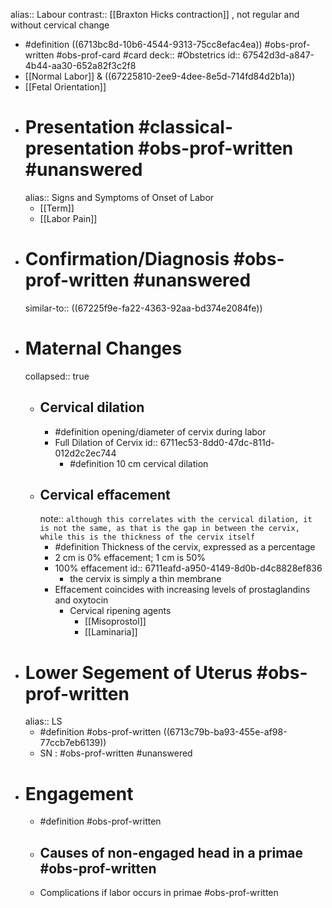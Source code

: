 alias:: Labour
contrast:: [[Braxton Hicks contraction]] , not regular and without cervical change

- #definition ((6713bc8d-10b6-4544-9313-75cc8efac4ea)) #obs-prof-written #obs-prof-card #card
  deck:: #Obstetrics
  id:: 67542d3d-a847-4b44-aa30-652a82f3c2f8
- [[Normal Labor]] & ((67225810-2ee9-4dee-8e5d-714fd84d2b1a))
- [[Fetal Orientation]]
- # Presentation #classical-presentation #obs-prof-written #unanswered
  alias:: Signs and Symptoms of Onset of Labor
	- [[Term]]
	- [[Labor Pain]]
- # Confirmation/Diagnosis #obs-prof-written #unanswered
  similar-to:: ((67225f9e-fa22-4363-92aa-bd374e2084fe))
- # Maternal Changes
  collapsed:: true
	- ## Cervical dilation
		- #definition opening/diameter of cervix during labor
		- Full Dilation of Cervix
		  id:: 6711ec53-8dd0-47dc-811d-012d2c2ec744
			- #definition 10 cm cervical dilation
	- ## Cervical effacement
	  note:: `although this correlates with the cervical dilation, it is not the same, as that is the gap in between the cervix, while this is the thickness of the cervix itself`
		- #definition Thickness of the cervix, expressed as a percentage
		- 2 cm is 0% effacement; 1 cm is 50%
		- 100% effacement
		  id:: 6711eafd-a950-4149-8d0b-d4c8828ef836
			- the cervix is simply a thin membrane
		- Effacement coincides with increasing levels of prostaglandins and oxytocin
			- Cervical ripening agents
				- [[Misoprostol]]
				- [[Laminaria]]
- # Lower Segement of Uterus #obs-prof-written
  alias:: LS
	- #definition #obs-prof-written ((6713c79b-ba93-455e-af98-77ccb7eb6139))
	- SN : #obs-prof-written #unanswered
- # Engagement
	- #definition #obs-prof-written
	- ## Causes of non-engaged head in a primae #obs-prof-written
	- Complications if labor occurs in primae #obs-prof-written